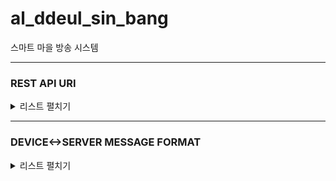 # al_ddeul_sin_bang
스마트 마을 방송 시스템


<hr>

### REST API URI

<details>
<summary>리스트 펼치기</summary>
<div markdown="1">

#### uri prefix : /api 

#### USER Table
|METHOD|URI|설명|REQUEST DATA|
|--|--|--|--|
|GET|/users|모든 유저 조회||
|POST|/users|유저 생성|username, email|
|GET|/users/{email}|특정 유저 조회||
|DELETE|/users/{id}|유저 삭제||
|PUT|/users/admins/{id}|이장으로 변경||
|GET|/users/{id}/devices|유저의 단말기 정보 조회||
|GET|/users/{id}/villages|유저의 마을 정보 조회||
|POST|/users/{id}/villages|유저 마을 구독|villageId|
|GET|/users/{id}/ward|유저의 피보호자 조회|||
|POST|/users/{id}/guardian|유저의 보호자 등록|guardianId|||

#### ADMIN Table
|METHOD|URI|설명|REQUEST DATA|
|--|--|--|--|
|GET|/admins|모든 이장 조회||
|GET|/admins/{id}|특정 이장 조회||
|DELETE|/admins/{id}|이장 삭제||
|PUT|/admins/users/{id}|회원으로 변경||
|POST|/admins/{id}/files|방송 등록|villageId, title, contents|
|GET|/admins/{id}/files|등록한 방송 조회||
|GET|/admins/{id}/villages|관리중인 마을 조회||

#### VILLAGE Table
|METHOD|URI|설명|REQUEST DATA|
|--|--|--|--|
|GET|/villages|모든 마을 조회||
|GET|/villages/{id}|특정 마을 조회||
|GET|/villages/{id}/devices|마을 내 단말기 조회||
|POST|/villages/{id}/admins|마을 이장 등록|adminId|
|PUT|/villages/{id}/admins|마을 이장 변경||
|DELETE|/villages/{id}/admins|마을 이장 삭제||
|GET|/villages/{id}/files|마을 방송목록 조회||
|GET|/villages/{id}/users|마을 구독중인 회원목록 조회||

#### DEVICE Table
|METHOD|URI|설명|REQUEST DATA|
|--|--|--|--|
|GET|/devices|모든 단말기 조회||
|POST|/devices|단말기 생성|memberId, villageId|
|DELETE|/devices/{id}|특정 단말기 삭제||
|PUT|/devices/{id}|단말기 정보 수정|memberId, villageId|
|GET|/devices/{id}|특정 단말기 조회||

</div>
</details>
  
<hr>

### DEVICE<->SERVER MESSAGE FORMAT

<details>
<summary>리스트 펼치기</summary>
<div markdown="1">
  
  #### [SERVER -> DEVICE]
  
  #### 방송 파일
  ```
  송신자/제목/내용/FILE_ID
  -> 송신자 : MASTER -> 이장
  ```
  #### 초기 세팅 응답 메세지
  ```
  LOGIN/DEVICE_ID
  ```
  
  #### [DEVICE -> SERVER]
  
  #### 초기 세팅 메세지
  ```
  LOGIN/PHONE_NUMBER
  ```
  
  #### 긴급 호출
  ```
  URGENT/DEVICE_ID
  ```
  #### 감지 데이터  
  ```
  DETECT/DEVICE_ID/온도/습도/지진 감지/가스 누출 여부/이상행동 감지 여부
  ```
  #### 방송 응답 메세지
  ```
  REPLY/DEVICE_ID/방송 제목/응답 종류/FILE_ID
  -> 응답 종류 : 0 -> 방송 정상 수신
  -> 응답 종류 : 1 -> 방송 확인
  ```
  
</div>
</details>
  
